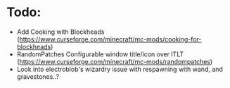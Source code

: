 # Todo:

 - Add Cooking with Blockheads (https://www.curseforge.com/minecraft/mc-mods/cooking-for-blockheads)
 - RandomPatches Configurable window title/icon over ITLT (https://www.curseforge.com/minecraft/mc-mods/randompatches)
 - Look into electroblob's wizardry issue with respawning with wand, and gravestones..?
